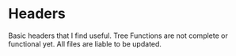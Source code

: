 # Headers
Basic headers that I find useful.
Tree Functions are not complete or functional yet.
All files are liable to be updated.
